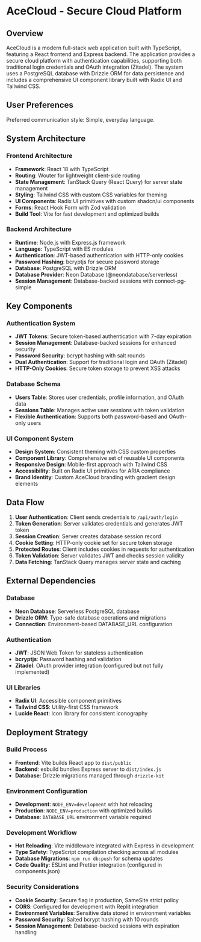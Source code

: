 # AceCloud - Secure Cloud Platform

## Overview

AceCloud is a modern full-stack web application built with TypeScript, featuring a React frontend and Express backend. The application provides a secure cloud platform with authentication capabilities, supporting both traditional login credentials and OAuth integration (Zitadel). The system uses a PostgreSQL database with Drizzle ORM for data persistence and includes a comprehensive UI component library built with Radix UI and Tailwind CSS.

## User Preferences

Preferred communication style: Simple, everyday language.

## System Architecture

### Frontend Architecture
- **Framework**: React 18 with TypeScript
- **Routing**: Wouter for lightweight client-side routing
- **State Management**: TanStack Query (React Query) for server state management
- **Styling**: Tailwind CSS with custom CSS variables for theming
- **UI Components**: Radix UI primitives with custom shadcn/ui components
- **Forms**: React Hook Form with Zod validation
- **Build Tool**: Vite for fast development and optimized builds

### Backend Architecture
- **Runtime**: Node.js with Express.js framework
- **Language**: TypeScript with ES modules
- **Authentication**: JWT-based authentication with HTTP-only cookies
- **Password Hashing**: bcryptjs for secure password storage
- **Database**: PostgreSQL with Drizzle ORM
- **Database Provider**: Neon Database (@neondatabase/serverless)
- **Session Management**: Database-backed sessions with connect-pg-simple

## Key Components

### Authentication System
- **JWT Tokens**: Secure token-based authentication with 7-day expiration
- **Session Management**: Database-backed sessions for enhanced security
- **Password Security**: bcrypt hashing with salt rounds
- **Dual Authentication**: Support for traditional login and OAuth (Zitadel)
- **HTTP-Only Cookies**: Secure token storage to prevent XSS attacks

### Database Schema
- **Users Table**: Stores user credentials, profile information, and OAuth data
- **Sessions Table**: Manages active user sessions with token validation
- **Flexible Authentication**: Supports both password-based and OAuth-only users

### UI Component System
- **Design System**: Consistent theming with CSS custom properties
- **Component Library**: Comprehensive set of reusable UI components
- **Responsive Design**: Mobile-first approach with Tailwind CSS
- **Accessibility**: Built on Radix UI primitives for ARIA compliance
- **Brand Identity**: Custom AceCloud branding with gradient design elements

## Data Flow

1. **User Authentication**: Client sends credentials to `/api/auth/login`
2. **Token Generation**: Server validates credentials and generates JWT token
3. **Session Creation**: Server creates database session record
4. **Cookie Setting**: HTTP-only cookie set for secure token storage
5. **Protected Routes**: Client includes cookies in requests for authentication
6. **Token Validation**: Server validates JWT and checks session validity
7. **Data Fetching**: TanStack Query manages server state and caching

## External Dependencies

### Database
- **Neon Database**: Serverless PostgreSQL database
- **Drizzle ORM**: Type-safe database operations and migrations
- **Connection**: Environment-based DATABASE_URL configuration

### Authentication
- **JWT**: JSON Web Token for stateless authentication
- **bcryptjs**: Password hashing and validation
- **Zitadel**: OAuth provider integration (configured but not fully implemented)

### UI Libraries
- **Radix UI**: Accessible component primitives
- **Tailwind CSS**: Utility-first CSS framework
- **Lucide React**: Icon library for consistent iconography

## Deployment Strategy

### Build Process
- **Frontend**: Vite builds React app to `dist/public`
- **Backend**: esbuild bundles Express server to `dist/index.js`
- **Database**: Drizzle migrations managed through `drizzle-kit`

### Environment Configuration
- **Development**: `NODE_ENV=development` with hot reloading
- **Production**: `NODE_ENV=production` with optimized builds
- **Database**: `DATABASE_URL` environment variable required

### Development Workflow
- **Hot Reloading**: Vite middleware integrated with Express in development
- **Type Safety**: TypeScript compilation checking across all modules
- **Database Migrations**: `npm run db:push` for schema updates
- **Code Quality**: ESLint and Prettier integration (configured in components.json)

### Security Considerations
- **Cookie Security**: Secure flag in production, SameSite strict policy
- **CORS**: Configured for development with Replit integration
- **Environment Variables**: Sensitive data stored in environment variables
- **Password Security**: Salted bcrypt hashing with 10 rounds
- **Session Management**: Database-backed sessions with expiration handling